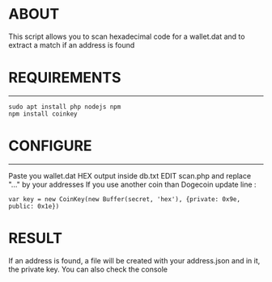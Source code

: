 # ABOUT
This script allows you to scan hexadecimal code for a wallet.dat and to extract a match if an address is found

# REQUIREMENTS
---------------------
```
sudo apt install php nodejs npm
npm install coinkey
```

# CONFIGURE
---------------------
Paste you wallet.dat HEX output inside db.txt
EDIT scan.php and replace "..." by your addresses
If you use another coin than Dogecoin update line :
```
var key = new CoinKey(new Buffer(secret, 'hex'), {private: 0x9e, public: 0x1e})
```

# RESULT
If an address is found, a file will be created with your address.json and in it, the private key.
You can also check the console

